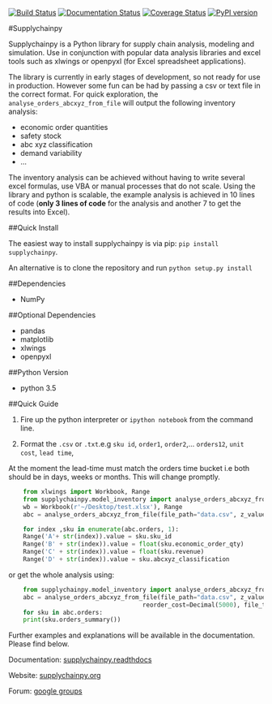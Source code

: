 [![Build Status](https://travis-ci.org/KevinFasusi/supplychainpy.svg?branch=master)](https://travis-ci.org/KevinFasusi/supplychainpy?branch=master)
[![Documentation Status](https://readthedocs.org/projects/supplychainpy/badge/?version=latest)](http://supplychainpy.readthedocs.org/en/latest/?badge=latest)
[![Coverage Status](https://coveralls.io/repos/github/KevinFasusi/supplychainpy/badge.svg?branch=master)](https://coveralls.io/github/KevinFasusi/supplychainpy?branch=master)
[![PyPI version](https://badge.fury.io/py/supplychainpy.svg)](https://badge.fury.io/py/supplychainpy)

#Supplychainpy

Supplychainpy is a Python library for supply chain analysis, modeling and simulation. Use in conjunction with popular
data analysis libraries and excel tools such as xlwings or openpyxl (for Excel spreadsheet applications).

The library is currently in early stages of development, so not ready for use in production. However some fun can be had
by passing a csv or text file in the correct format. For quick exploration, the `analyse_orders_abcxyz_from_file`
will output the following inventory analysis:
- economic order quantities
- safety stock
- abc xyz classification
- demand variability
- ...

The inventory analysis can be achieved without having to write several excel formulas, use VBA or manual processes that
do not scale. Using the library and python is scalable, the example analysis is achieved in 10 lines of code
(**only 3 lines of code** for the analysis and another 7 to get the results into Excel).

##Quick Install

The easiest way to install supplychainpy is via pip: `pip install supplychainpy`.

An alternative is to clone the repository and run `python setup.py install`

##Dependencies

- NumPy

##Optional Dependencies

- pandas
- matplotlib
- xlwings
- openpyxl


##Python Version

- python 3.5

##Quick Guide
1. Fire up the python interpreter or `ipython notebook` from the command line.

2. Format the `.csv` or `.txt`.e.g `sku id`, `order1`, `order2`,... `orders12`, `unit cost`, `lead time`,

At the moment the lead-time must match the orders time bucket i.e both should be in days, weeks or months. This will
change promptly.

```python
	from xlwings import Workbook, Range
    from supplychainpy.model_inventory import analyse_orders_abcxyz_from_file
    wb = Workbook(r'~/Desktop/test.xlsx'), Range
    abc = analyse_orders_abcxyz_from_file(file_path="data.csv", z_value= 1.28, reorder_cost=5000, file_type="csv")

	for index ,sku in enumerate(abc.orders, 1):
    Range('A'+ str(index)).value = sku.sku_id
    Range('B' + str(index)).value = float(sku.economic_order_qty)
    Range('C' + str(index)).value = float(sku.revenue)
    Range('D' + str(index)).value = sku.abcxyz_classification

```

or get the whole analysis using:

```python
	from supplychainpy.model_inventory import analyse_orders_abcxyz_from_file
    abc = analyse_orders_abcxyz_from_file(file_path="data.csv", z_value=Decimal(1.28),
                                     reorder_cost=Decimal(5000), file_type="csv")
	for sku in abc.orders:
	print(sku.orders_summary())
```

Further examples and explanations will be available in the documentation. Please find below.

Documentation: [supplychainpy.readthdocs](http://supplychainpy.readthedocs.org/)

Website: [supplychainpy.org](http://www.supplychainpy.org/)

Forum: [google groups](https://groups.google.com/forum/#!forum/supplychainpy)






